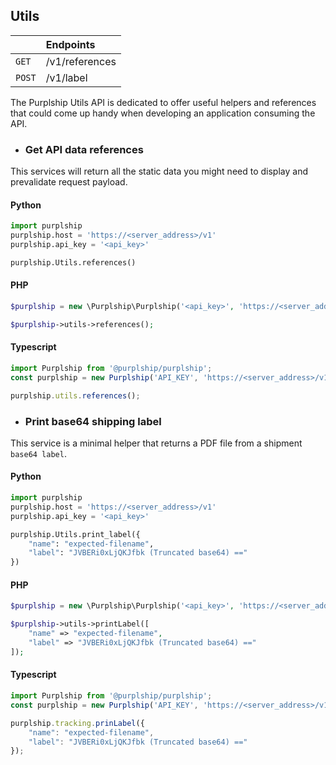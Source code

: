 ## Utils

|       | Endpoints      |
:-------|:-------------- |
`GET`   | /v1/references |
`POST`  | /v1/label      |

The Purplship Utils API is dedicated to offer useful helpers and references that could come up handy when developing an application consuming the API.

- ### Get API data references

This services will return all the static data you might need to display and prevalidate request payload.

<!-- tabs:start -->

#### **Python**

```python
import purplship
purplship.host = 'https://<server_address>/v1'
purplship.api_key = '<api_key>'

purplship.Utils.references()
```

#### **PHP**

```php
$purplship = new \Purplship\Purplship('<api_key>', 'https://<server_address>/v1');

$purplship->utils->references();
```

#### **Typescript**

```javascript
import Purplship from '@purplship/purplship';
const purplship = new Purplship('API_KEY', 'https://<server_address>/v1');

purplship.utils.references();
```

<!-- tabs:end -->

- ### Print base64 shipping label

This service is a minimal helper that returns a PDF file from a shipment `base64 label`.

<!-- tabs:start -->

#### **Python**

```python
import purplship
purplship.host = 'https://<server_address>/v1'
purplship.api_key = '<api_key>'

purplship.Utils.print_label({
    "name": "expected-filename",
    "label": "JVBERi0xLjQKJfbk (Truncated base64) =="
})
```

#### **PHP**

```php
$purplship = new \Purplship\Purplship('<api_key>', 'https://<server_address>/v1');

$purplship->utils->printLabel([
    "name" => "expected-filename",
    "label" => "JVBERi0xLjQKJfbk (Truncated base64) =="
]);
```

#### **Typescript**

```javascript
import Purplship from '@purplship/purplship';
const purplship = new Purplship('API_KEY', 'https://<server_address>/v1');

purplship.tracking.prinLabel({
    "name": "expected-filename",
    "label": "JVBERi0xLjQKJfbk (Truncated base64) =="
});
```

<!-- tabs:end -->
